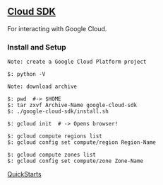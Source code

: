 ## [Cloud SDK](https://cloud.google.com/sdk/)

For interacting with Google Cloud.  

### Install and Setup

```
Note: create a Google Cloud Platform project

$: python -V

Note: download archive

$: pwd  #-> $HOME
$: tar zxvf Archive-Name google-cloud-sdk
$: ./google-cloud-sdk/install.sh
```

```
$: gcloud init  # -> Opens browser!
```

```
$: gcloud compute regions list
$: gcloud config set compute/region Region-Name

$: gcloud compute zones list
$: gcloud config set compute/zone Zone-Name
```

[QuickStarts](QuickStarts)  
